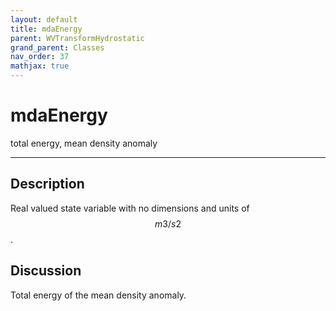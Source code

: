 ```yaml
---
layout: default
title: mdaEnergy
parent: WVTransformHydrostatic
grand_parent: Classes
nav_order: 37
mathjax: true
---
```


#  mdaEnergy

total energy, mean density anomaly


---

## Description
Real valued state variable with no dimensions and units of $$m3/s2$$.

## Discussion

Total energy of the mean density anomaly.

